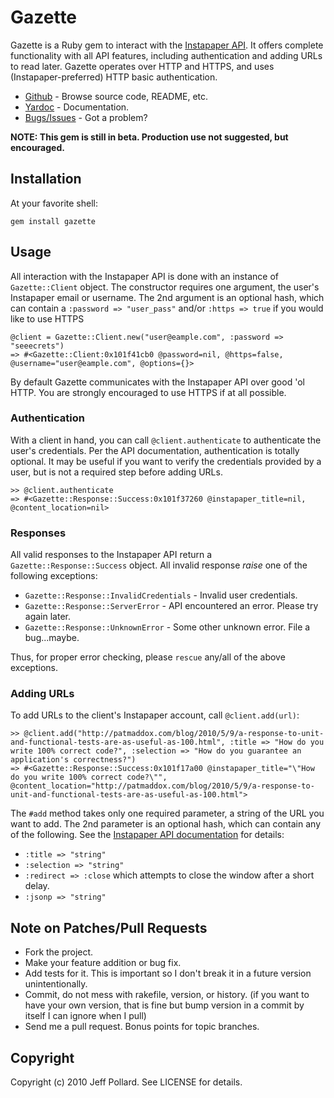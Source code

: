 # Gazette

Gazette is a Ruby gem to interact with the [Instapaper API](http://www.instapaper.com/api).  It offers complete functionality with all API features, including authentication and adding URLs to read later.  Gazette operates over HTTP and HTTPS, and uses (Instapaper-preferred) HTTP basic authentication.

* [Github](http://github.com/Fluxx/gazette) - Browse source code, README, etc.
* [Yardoc](http://rubydoc.info/github/Fluxx/gazette/master/frames) - Documentation.
* [Bugs/Issues](http://github.com/Fluxx/gazette/issues) - Got a problem?

**NOTE: This gem is still in beta.  Production use not suggested, but encouraged.**

## Installation

At your favorite shell:

    gem install gazette

## Usage

All interaction with the Instapaper API is done with an instance of `Gazette::Client` object.  The constructor requires one argument, the user's Instapaper email or username.  The 2nd argument is an optional hash, which can contain a `:password => "user_pass"` and/or `:https => true` if you would like to use HTTPS

    @client = Gazette::Client.new("user@eample.com", :password => "seeecrets")
    => #<Gazette::Client:0x101f41cb0 @password=nil, @https=false, @username="user@eample.com", @options={}> 
    
By default Gazette communicates with the Instapaper API over good 'ol HTTP.  You are strongly encouraged to use HTTPS if at all possible.
    
    
### Authentication

With a client in hand, you can call `@client.authenticate` to authenticate the user's credentials. Per the API documentation, authentication is totally optional.  It may be useful if you want to verify the credentials provided by a user, but is not a required step before adding URLs.

    >> @client.authenticate
    => #<Gazette::Response::Success:0x101f37260 @instapaper_title=nil, @content_location=nil>
    
### Responses
    
All valid responses to the Instapaper API return a `Gazette::Response::Success` object.  All invalid response *raise* one of the following exceptions:

* `Gazette::Response::InvalidCredentials` - Invalid user credentials.
* `Gazette::Response::ServerError` - API encountered an error. Please try again later.
* `Gazette::Response::UnknownError` - Some other unknown error.  File a bug...maybe.

Thus, for proper error checking, please `rescue` any/all of the above exceptions.

### Adding URLs

To add URLs to the client's Instapaper account, call `@client.add(url)`:

    >> @client.add("http://patmaddox.com/blog/2010/5/9/a-response-to-unit-and-functional-tests-are-as-useful-as-100.html", :title => "How do you write 100% correct code?", :selection => "How do you guarantee an application's correctness?")
    => #<Gazette::Response::Success:0x101f17a00 @instapaper_title="\"How do you write 100% correct code?\"", @content_location="http://patmaddox.com/blog/2010/5/9/a-response-to-unit-and-functional-tests-are-as-useful-as-100.html">
    
The `#add` method takes only one required parameter, a string of the URL you want to add.  The 2nd parameter is an optional hash, which can contain any of the following.  See the [Instapaper API documentation](http://www.instapaper.com/api) for details:

* `:title => "string"`
* `:selection => "string"`
* `:redirect => :close` which attempts to close the window after a short delay.
* `:jsonp => "string"`


## Note on Patches/Pull Requests
 
* Fork the project.
* Make your feature addition or bug fix.
* Add tests for it. This is important so I don't break it in a
  future version unintentionally.
* Commit, do not mess with rakefile, version, or history.
  (if you want to have your own version, that is fine but bump version in a commit by itself I can ignore when I pull)
* Send me a pull request. Bonus points for topic branches.

## Copyright

Copyright (c) 2010 Jeff Pollard. See LICENSE for details.